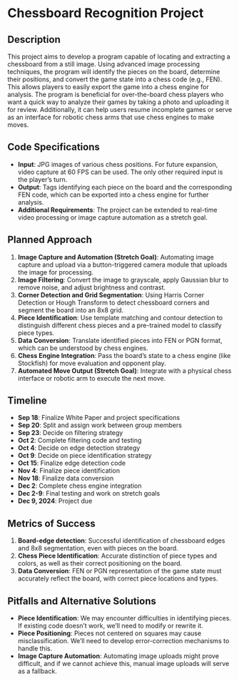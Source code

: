 # Chessboard Recognition Project

## Description

This project aims to develop a program capable of locating and extracting a chessboard from a still image. Using advanced image processing techniques, the program will identify the pieces on the board, determine their positions, and convert the game state into a chess code (e.g., FEN). This allows players to easily export the game into a chess engine for analysis. The program is beneficial for over-the-board chess players who want a quick way to analyze their games by taking a photo and uploading it for review. Additionally, it can help users resume incomplete games or serve as an interface for robotic chess arms that use chess engines to make moves.

## Code Specifications

- **Input**: JPG images of various chess positions. For future expansion, video capture at 60 FPS can be used. The only other required input is the player’s turn.
- **Output**: Tags identifying each piece on the board and the corresponding FEN code, which can be exported into a chess engine for further analysis.
- **Additional Requirements**: The project can be extended to real-time video processing or image capture automation as a stretch goal.

## Planned Approach

1. **Image Capture and Automation (Stretch Goal)**: Automating image capture and upload via a button-triggered camera module that uploads the image for processing.
2. **Image Filtering**: Convert the image to grayscale, apply Gaussian blur to remove noise, and adjust brightness and contrast.
3. **Corner Detection and Grid Segmentation**: Using Harris Corner Detection or Hough Transform to detect chessboard corners and segment the board into an 8x8 grid.
4. **Piece Identification**: Use template matching and contour detection to distinguish different chess pieces and a pre-trained model to classify piece types.
5. **Data Conversion**: Translate identified pieces into FEN or PGN format, which can be understood by chess engines.
6. **Chess Engine Integration**: Pass the board’s state to a chess engine (like Stockfish) for move evaluation and opponent play.
7. **Automated Move Output (Stretch Goal)**: Integrate with a physical chess interface or robotic arm to execute the next move.

## Timeline

- **Sep 18**: Finalize White Paper and project specifications
- **Sep 20**: Split and assign work between group members
- **Sep 23**: Decide on filtering strategy
- **Oct 2**: Complete filtering code and testing
- **Oct 4**: Decide on edge detection strategy
- **Oct 9**: Decide on piece identification strategy
- **Oct 15**: Finalize edge detection code
- **Nov 4**: Finalize piece identification
- **Nov 18**: Finalize data conversion
- **Dec 2**: Complete chess engine integration
- **Dec 2-9**: Final testing and work on stretch goals
- **Dec 9, 2024**: Project due

## Metrics of Success

1. **Board-edge detection**: Successful identification of chessboard edges and 8x8 segmentation, even with pieces on the board.
2. **Chess Piece Identification**: Accurate distinction of piece types and colors, as well as their correct positioning on the board.
3. **Data Conversion**: FEN or PGN representation of the game state must accurately reflect the board, with correct piece locations and types.

## Pitfalls and Alternative Solutions

- **Piece Identification**: We may encounter difficulties in identifying pieces. If existing code doesn’t work, we’ll need to modify or rewrite it.
- **Piece Positioning**: Pieces not centered on squares may cause misclassification. We’ll need to develop error-correction mechanisms to handle this.
- **Image Capture Automation**: Automating image uploads might prove difficult, and if we cannot achieve this, manual image uploads will serve as a fallback.
